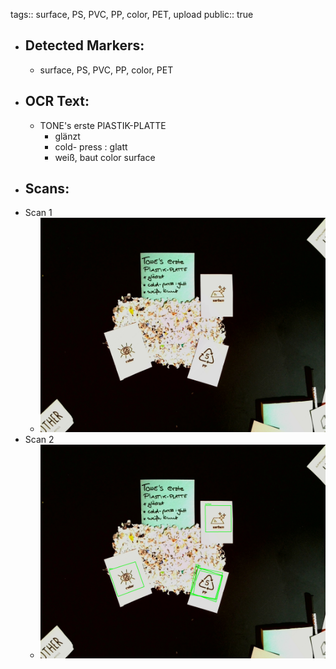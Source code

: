tags:: surface, PS, PVC, PP, color, PET, upload
public:: true

- ## Detected Markers:
	- surface, PS, PVC, PP, color, PET
- ## OCR Text:
	- TONE's erste
	  PlASTIK-PLATTE
	  * glänzt
	  * cold- press : glatt
	  * weiß, baut
	  color
	  surface
- ## Scans:
- Scan 1
	- ![./assets/scans/2025-02-23_17-22-59-579067.jpg](./assets/scans/2025-02-23_17-22-59-579067.jpg)
- Scan 2
	- ![./assets/scans/2025-02-23_17-22-59-608612.jpg](./assets/scans/2025-02-23_17-22-59-608612.jpg)